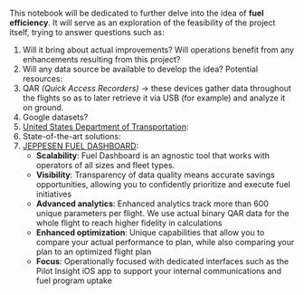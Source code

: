 This notebook will be dedicated to further delve into the idea of **fuel efficiency**.
It will serve as an exploration of the feasibility of the project itself, trying to answer questions such as:
1. Will it bring about actual improvements? Will operations benefit from any enhancements resulting from this project?
2. Will any data source be available to develop the idea? Potential resources:
  1. QAR *(Quick Access Recorders)* → these devices gather data throughout the flights so as to later retrieve it via USB (for example) and analyze it on ground.
  2. Google datasets?
  3. [United States Department of Transportation](https://www.transtats.bts.gov/fuel.asp):
3. State-of-the-art solutions:
  1. [JEPPESEN FUEL DASHBOARD](https://ww2.jeppesen.com/flight-and-fuel-optimization/fuel-dashboard-solution-manage-airline-fuel-usage-cost/):
      - **Scalability**: Fuel Dashboard is an agnostic tool that works with operators of all sizes and fleet types.
      - **Visibility**: Transparency of data quality means accurate savings opportunities, allowing you to confidently prioritize and execute fuel initiatives
      - **Advanced analytics**: Enhanced analytics track more than 600 unique parameters per flight. We use actual binary QAR data for the whole flight to reach higher fidelity in calculations
      - **Enhanced optimization**: Unique capabilities that allow you to compare your actual performance to plan, while also comparing your plan to an optimized flight plan
      - **Focus**: Operationally focused with dedicated interfaces such as the Pilot Insight iOS app to support your internal communications and fuel program uptake
